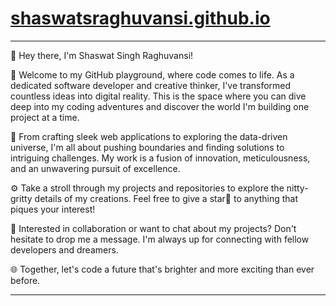 # [shaswatsraghuvansi.github.io](https://shaswatsraghuvansi.github.io/)

---

👋 Hey there, I'm Shaswat Singh Raghuvansi!

🚀 Welcome to my GitHub playground, where code comes to life. As a dedicated software developer and creative thinker, I've transformed countless ideas into digital reality. This is the space where you can dive deep into my coding adventures and discover the world I'm building one project at a time.

🌟 From crafting sleek web applications to exploring the data-driven universe, I'm all about pushing boundaries and finding solutions to intriguing challenges. My work is a fusion of innovation, meticulousness, and an unwavering pursuit of excellence.

⚙️ Take a stroll through my projects and repositories to explore the nitty-gritty details of my creations. Feel free to give a star💫 to anything that piques your interest!

💬 Interested in collaboration or want to chat about my projects? Don't hesitate to drop me a message. I'm always up for connecting with fellow developers and dreamers.

🌐 Together, let's code a future that's brighter and more exciting than ever before.

---
